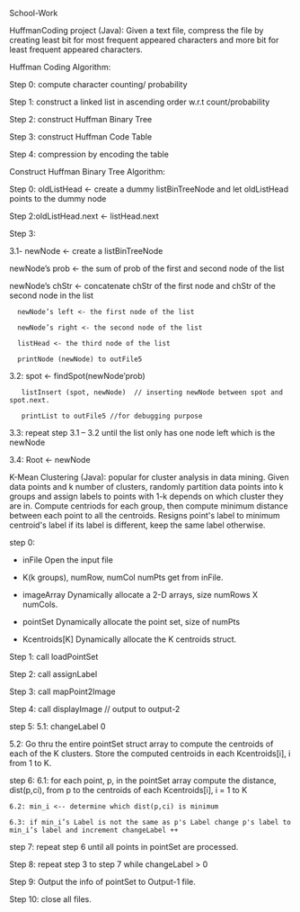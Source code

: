School-Work

HuffmanCoding project (Java):
  Given a text file, compress the file by creating least bit for most frequent appeared characters and more bit for least frequent appeared characters.

Huffman Coding Algorithm:

Step 0: compute character counting/ probability

Step 1: construct a linked list in ascending order w.r.t count/probability

Step 2: construct Huffman Binary Tree

Step 3: construct Huffman Code Table

Step 4: compression by encoding the table

Construct Huffman Binary Tree Algorithm:

Step 0: oldListHead <- create a dummy listBinTreeNode and let oldListHead points to the dummy node

Step 2:oldListHead.next <- listHead.next 

Step 3:

3.1- newNode <- create a listBinTreeNode

newNode’s prob <- the sum of prob of the first and second node of the list        

newNode’s chStr <- concatenate chStr of the first node and chStr of the second node in the list
      
      newNode’s left <- the first node of the list
      
      newNode’s right <- the second node of the list
      
      listHead <- the third node of the list 
      
      printNode (newNode) to outFile5 

3.2: spot <- findSpot(newNode’prob)
       
       listInsert (spot, newNode)  // inserting newNode between spot and spot.next.
       
       printList to outFile5 //for debugging purpose

3.3: repeat step 3.1 – 3.2 until the list only has one node left which is the newNode

3.4: Root <- newNode





K-Mean Clustering (Java):
   popular for cluster analysis in data mining. Given data points and k number of clusters, randomly partition data points into k groups and assign labels to points with 1-k depends on which cluster they are in. Compute centriods for each group, then compute minimum distance between each point to all the centroids. Resigns point's label to minimum centroid's label if its label is different, keep the same label otherwise. 

step 0:  

- inFile  Open the input file

- K(k groups), numRow, numCol numPts  get from inFile.

- imageArray  Dynamically allocate a 2-D arrays, size numRows X numCols.

- pointSet  Dynamically allocate the point set, size of numPts  

- Kcentroids[K]  Dynamically allocate the K centroids struct.
 	
Step 1: call loadPointSet 

Step 2: call assignLabel	   

Step 3: call mapPoint2Image 

Step 4: call displayImage // output to output-2

step 5: 5.1:  changeLabel  0

5.2:  Go thru the entire pointSet struct array to compute the centroids of each of the K clusters. Store the computed centroids in each Kcentroids[i], i from 1 to K.

step 6: 6.1: for each point, p, in the pointSet array compute the distance, dist(p,ci), from p to the centroids of each Kcentroids[i], i = 1 to K
	
	6.2: min_i <-- determine which dist(p,ci) is minimum		
        
	6.3: if min_i’s Label is not the same as p's Label change p's label to min_i’s label and increment changeLabel ++ 

step 7: repeat step 6 until all points in pointSet are processed.

Step 8: repeat step 3 to step 7 while changeLabel > 0 

Step 9: Output the info of pointSet to Output-1 file.

Step 10: close all files.

